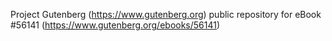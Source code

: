 Project Gutenberg (https://www.gutenberg.org) public repository for
eBook #56141 (https://www.gutenberg.org/ebooks/56141)
